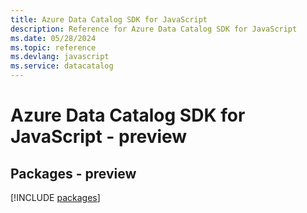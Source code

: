```yaml
---
title: Azure Data Catalog SDK for JavaScript
description: Reference for Azure Data Catalog SDK for JavaScript
ms.date: 05/28/2024
ms.topic: reference
ms.devlang: javascript
ms.service: datacatalog
---
```

# Azure Data Catalog SDK for JavaScript - preview
## Packages - preview
[!INCLUDE [packages](data-catalog-index.md)]